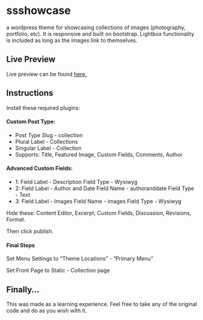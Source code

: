 # ssshowcase
a wordpress theme for showcasing collections of images (photography, portfolio, etc). 
It is responsive and built on bootstrap. Lightbox functionality is included as long as the images link to themselves.

## Live Preview
Live preview can be found [here.](http://ssshowcasetheme.x10host.com/)



## Instructions

Install these required plugins:
#### Custom Post Type:
- Post Type Slug - collection
- Plural Label - Collections
- Singular Label - Collection
- Supports: Title, Featured Image, Custom Fields, Comments, Author

#### Advanced Custom Fields: 
- 1: Field Label - Description
Field Type - Wysiwyg
- 2: Field Label - Author and Date
Field Name - authoranddate
Field Type - Text
- 3: Field Label - Images
Field Name - images
Field Type - Wysiwyg

Hide these: Content Editor, Excerpt, Custom Fields, Discussion, Revisions, Format.

Then click publish.

#### Final Steps
Set Menu Settings to “Theme Locations” - “Primary Menu”

Set Front Page to Static - Collection page

## Finally…

This was made as a learning experience. Feel free to take any of the original code and do as you wish with it.
